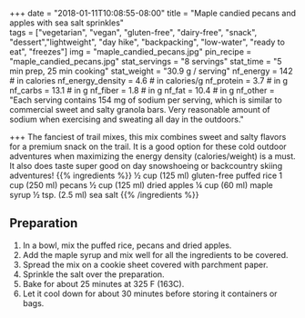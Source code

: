 +++
date = "2018-01-11T10:08:55-08:00" 
title = "Maple candied pecans and apples with sea salt sprinkles"  
tags = ["vegetarian", "vegan", "gluten-free", "dairy-free", "snack", "dessert","lightweight", "day hike", "backpacking", "low-water", "ready to eat", "freezes"]
img = "maple_candied_pecans.jpg"
pin_recipe = "maple_candied_pecans.jpg"
stat_servings = "8 servings"
stat_time = "5 min prep, 25 min cooking"
stat_weight = "30.9 g / serving"
nf_energy = 142 # in calories
nf_energy_density = 4.6 # in calories/g
nf_protein = 3.7 # in g
nf_carbs = 13.1 # in g
nf_fiber = 1.8 # in g
nf_fat = 10.4 # in g
nf_other = "Each serving contains 154 mg of sodium per serving, which is similar to commercial sweet and salty granola bars. Very reasonable amount of sodium when exercising and sweating all day in the outdoors."

+++
The fanciest of trail mixes, this mix combines sweet and salty flavors for a premium snack on the trail. It is a good option for these cold outdoor adventures when maximizing the energy density (calories/weight) is a must. It also does taste super good on day snowshoeing or backcountry skiing adventures! 
{{% ingredients %}}
½ cup (125 ml) gluten-free puffed rice
1 cup (250 ml) pecans
½ cup (125 ml) dried apples
¼ cup (60 ml) maple syrup
½ tsp. (2.5 ml) sea salt
{{% /ingredients %}}
## Preparation
1. In a bowl, mix the puffed rice, pecans and dried apples.
1. Add the maple syrup and mix well for all the ingredients to be covered. 
1. Spread the mix on a cookie sheet covered with parchment paper.
1. Sprinkle the salt over the preparation. 
1. Bake for about 25 minutes at 325 F (163C).
1. Let it cool down for about 30 minutes before storing it containers or bags. 
